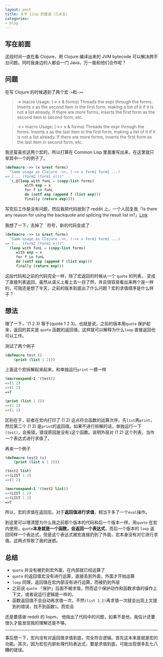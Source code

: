 ```yaml
---
layout: post
title: 关于 Lisp 的废话（三点五）
categories:
- blog
---
```


## 写在前面

这段时间一直在看 Clojure，用 Clojure 编译出来的 JVM bytecode 可以解决跨平台问题。同时我身边的人都会一门 Java，万一能和他们合作呢？

## 问题
在写 Clojure 的时候遇到了两个宏`->`和`->>`

>-> macro
>Usage: (-> x & forms)
>Threads the expr through the forms. Inserts x as the second item in the first form, making a list of it if it is not a list already. If there are more forms, inserts the first form as the second item in second form, etc.

>->> macro
Usage: (->> x & forms)
Threads the expr through the forms. Inserts x as the last item in the first form, making a list of it if it is not a list already. If there are more forms, inserts the first form as the last item in second form, etc.

我还蛮喜欢这两个宏的，所以打算在 Common Lisp 里面重写出来，在这里就只举其中一个的例子了。

```lisp
(defmacro ->> (x &rest forms)
  "Same usage as Clojure ->>, (->> x form1 form2 ...)
=> (... (form2 (form1 x)))"
  `(,@(loop with funL = (copy-list forms)
         with exp = x
         for f in funL
         do (setf exp (append f (list exp)))
         finally (return exp))))
```

写完后工作是没有问题，然后我把代码放到了 reddit 上。一个人回复我「Is there any reason for using the backquote and splicing the result list in?」[Link](https://www.reddit.com/r/Common_Lisp/comments/5x4jbs/code_and_macro_from_clojure_to_common_lisp/def764i/) 

我想了一下，去掉了 ` 符号，新的代码变成了

```lisp
(defmacro ->> (x &rest forms)
  "Same usage as Clojure ->>, (->> x form1 form2 ...)
=> (... (form2 (form1 x)))"
  (loop with funL = (copy-list forms)
     with exp = x
     for f in funL
     do (setf exp (append f (list exp)))
     finally (return exp)))
```

这段代码和之前的代码完全一样，除了宏返回的时候从一个 `quote` 的列表， 变成了直接列表返回。虽然从语义上看上去一目了然，并且很容易看出来两个是一样的，可我还是想了半天，之前的版本到底出了什么问题？宏的求值顺序是什么样子？

## 想法
理了一下，'(1 2 3) 等于(quote 1 2 3)。也就是说，之前的版本用`quote` 保护起来，返回的其实是 `quote` 函数的返回值，这样就可以解释为什么`loop` 直接返回也可以工作。

测试了两个例子

```lisp
(defmacro test ()
    (print (list 1 2)))
```

上面这个宏拆解起来起来，和单独运行`print` 一模一样

```lisp
(macroexpand-1 '(test))
=>(1 2) 
=>(1 2)
=>T

(print (list 1 2))
=>(1 2)
=>(1 2)
```

区别在于，前者在宏内打印了 (1 2) 这点符合函数的运算次序，先`list`再`print`，然后第二个 (1 2) 是`print`的返回值。如果不进行拆解的话，单独运行一下`(test)`，会报错，错误原因是没有`1`这个函数。说明外层对 (1 2) 这个列表，当作一个表达式进行求值了。

再来一个例子

```lisp
(defmacro test2 (s) 
    (print (list s 1 2)))

(test2 list)
=>(LIST 1 2) 
=>(1 2)

(macroexpand-1 '(test2 list))
=>(LIST 1 2) 
=>(LIST 1 2)
=>T
```

所以，宏的求值在返回后，对于**返回值进行求值**，相当于多了一个`eval`操作。

到这里可以理清楚为什么我之前那个版本的代码和后一个版本一样，用`quote` 在宏内使用，`quote`**本身就是一个函数，会返回一个表达式**，而后一个版本的 `loop` 返回同样一个表达式，但是这个表达式被宏直接扔到了外面，宏本身没有对它进行求值。这两点导致了我的迷惑。

## 总结

+ `quote` 并没有被扔到宏外面，在内部就已经运算了
+ `quote` 的返回值宏没有进行运算，直接丢到外面，外面才开始运算
+ `loop` 同理，返回值在宏内部没有进行运算，而被扔到外层
+ 之前说 `quote` 「保护」后面不被求值，然而这个保护动作和函数求值的操作上下文，或者说运行逻辑是一样的。
+ 函数返回值不会自动再求值一次，不然`(list 1 2)`再求值一次就会出现上文提到的错误，找不到函数`1`。而宏会

还是要感谢 reddit 的 lispm， 他指出了代码中的问题，如果不是他，我估计还要很久才能发现我的理解还是不够。

---------
事后想一下，宏内没有对返回值求值到底，完全符合逻辑。首先这本来是就是宏的功能。其次，因为宏在内部处理代码表达式，要是求值到底，可能出现很多乱七八糟的错误。

